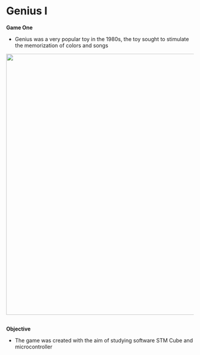 # Genius I
**Game One**
* Genius was a very popular toy in the 1980s, the toy sought to stimulate the memorization of colors and songs

<div align="center">
<img src="" width="700px" />
</div> 


##
**Objective**
* The game was created with the aim of studying software STM Cube and microcontroller 
